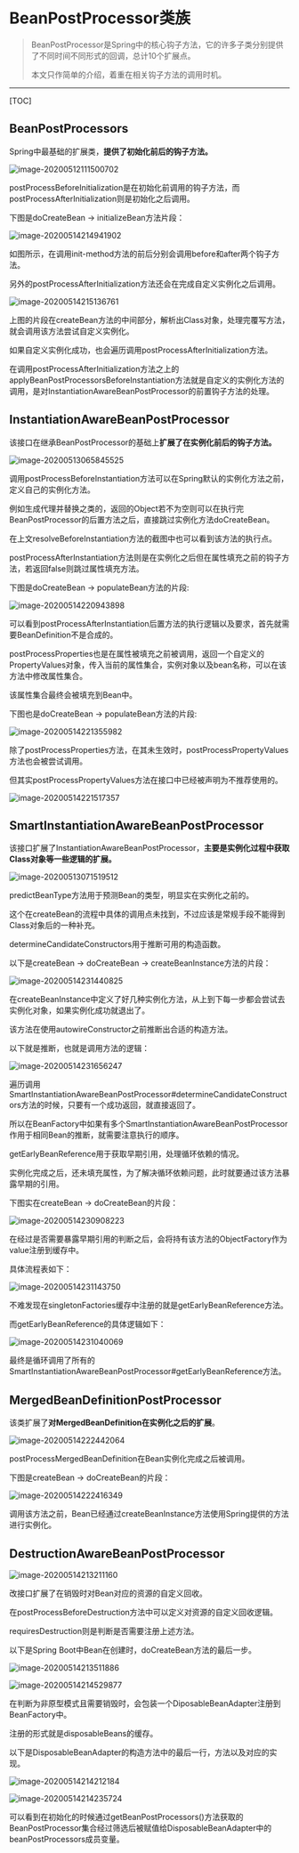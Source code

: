 # BeanPostProcessor类族

> BeanPostProcessor是Spring中的核心钩子方法，它的许多子类分别提供了不同时间不同形式的回调，总计10个扩展点。
>
> 本文只作简单的介绍，着重在相关钩子方法的调用时机。

<!-- more -->

---

[TOC]





## BeanPostProcessors

Spring中最基础的扩展类，**提供了初始化前后的钩子方法。**

 ![image-20200512111500702](../../../../pic/image-20200512111500702.png)

postProcessBeforeInitialization是在初始化前调用的钩子方法，而postProcessAfterInitialization则是初始化之后调用。

下图是doCreateBean -> initializeBean方法片段：

 ![image-20200514214941902](../../../../pic/image-20200514214941902.png)

如图所示，在调用init-method方法的前后分别会调用before和after两个钩子方法。

另外的postProcessAfterInitialization方法还会在完成自定义实例化之后调用。

 ![image-20200514215136761](../../../../pic/image-20200514215136761.png)

上图的片段在createBean方法的中间部分，解析出Class对象，处理完覆写方法，就会调用该方法尝试自定义实例化。

如果自定义实例化成功，也会遍历调用postProcessAfterInitialization方法。

在调用postProcessAfterInitialization方法之上的applyBeanPostProcessorsBeforeInstantiation方法就是自定义的实例化方法的调用，是对InstantiationAwareBeanPostProcessor的前置钩子方法的处理。





## InstantiationAwareBeanPostProcessor

该接口在继承BeanPostProcessor的基础上**扩展了在实例化前后的钩子方法。**

 ![image-20200513065845525](../../../../pic/image-20200513065845525.png)

调用postProcessBeforeInstantiation方法可以在Spring默认的实例化方法之前，定义自己的实例化方法。

例如生成代理并替换之类的，返回的Object若不为空则可以在执行完BeanPostProcessor的后置方法之后，直接跳过实例化方法doCreateBean。

在上文resolveBeforeInstantiation方法的截图中也可以看到该方法的执行点。

postProcessAfterInstantiation方法则是在实例化之后但在属性填充之前的钩子方法，若返回false则跳过属性填充方法。

下图是doCreateBean -> populateBean方法的片段:

 ![image-20200514220943898](../../../../pic/image-20200514220943898.png)

可以看到postProcessAfterInstantiation后置方法的执行逻辑以及要求，首先就需要BeanDefinition不是合成的。

postProcessProperties也是在属性被填充之前被调用，返回一个自定义的PropertyValues对象，传入当前的属性集合，实例对象以及bean名称，可以在该方法中修改属性集合。

该属性集合最终会被填充到Bean中。

下图也是doCreateBean -> populateBean方法的片段:

 ![image-20200514221355982](../../../../pic/image-20200514221355982.png)

除了postProcessProperties方法，在其未生效时，postProcessPropertyValues方法也会被尝试调用。

但其实postProcessPropertyValues方法在接口中已经被声明为不推荐使用的。

 ![image-20200514221517357](../../../../pic/image-20200514221517357.png)



## SmartInstantiationAwareBeanPostProcessor

该接口扩展了InstantiationAwareBeanPostProcessor，**主要是实例化过程中获取Class对象等一些逻辑的扩展。**

 ![image-20200513071519512](../../../../pic/image-20200513071519512.png)

predictBeanType方法用于预测Bean的类型，明显实在实例化之前的。

这个在createBean的流程中具体的调用点未找到，不过应该是常规手段不能得到Class对象后的一种补充。

determineCandidateConstructors用于推断可用的构造函数。

以下是createBean -> doCreateBean -> createBeanInstance方法的片段：

 ![image-20200514231440825](../../../../pic/image-20200514231440825.png)

在createBeanInstance中定义了好几种实例化方法，从上到下每一步都会尝试去实例化对象，如果实例化成功就退出了。

该方法在使用autowireConstructor之前推断出合适的构造方法。

以下就是推断，也就是调用方法的逻辑：

 ![image-20200514231656247](../../../../pic/image-20200514231656247.png)

遍历调用SmartInstantiationAwareBeanPostProcessor#determineCandidateConstructors方法的时候，只要有一个成功返回，就直接返回了。

所以在BeanFactory中如果有多个SmartInstantiationAwareBeanPostProcessor作用于相同Bean的推断，就需要注意执行的顺序。



getEarlyBeanReference用于获取早期引用，处理循环依赖的情况。

实例化完成之后，还未填充属性，为了解决循环依赖问题，此时就要通过该方法暴露早期的引用。

下图实在createBean -> doCreateBean的片段：

 ![image-20200514230908223](../../../../pic/image-20200514230908223.png)

在经过是否需要暴露早期引用的判断之后，会将持有该方法的ObjectFactory作为value注册到缓存中。

具体流程表如下：

 ![image-20200514231143750](../../../../pic/image-20200514231143750.png)

 不难发现在singletonFactories缓存中注册的就是getEarlyBeanReference方法。

而getEarlyBeanReference的具体逻辑如下：

 ![image-20200514231040069](../../../../pic/image-20200514231040069.png)

最终是循环调用了所有的SmartInstantiationAwareBeanPostProcessor#getEarlyBeanReference方法。



## MergedBeanDefinitionPostProcessor

该类扩展了**对MergedBeanDefinition在实例化之后的扩展**。

 ![image-20200514222442064](../../../../pic/image-20200514222442064.png)

postProcessMergedBeanDefinition在Bean实例化完成之后被调用。

下图是createBean -> doCreateBean的片段：

![image-20200514222416349](../../../../pic/image-20200514222416349.png) 

调用该方法之前，Bean已经通过createBeanInstance方法使用Spring提供的方法进行实例化。





## DestructionAwareBeanPostProcessor

 ![image-20200514213211160](../../../../pic/image-20200514213211160.png)

改接口扩展了在销毁时对Bean对应的资源的自定义回收。

在postProcessBeforeDestruction方法中可以定义对资源的自定义回收逻辑。

requiresDestruction则是判断是否需要注册上述方法。





以下是Spring Boot中Bean在创建时，doCreateBean方法的最后一步。

 ![image-20200514213511886](../../../../pic/image-20200514213511886.png)

 ![image-20200514214529877](../../../../pic/image-20200514214529877.png)

在判断为非原型模式且需要销毁时，会包装一个DiposableBeanAdapter注册到BeanFactory中。

注册的形式就是disposableBeans的缓存。



以下是DisposableBeanAdapter的构造方法中的最后一行，方法以及对应的实现。

 ![image-20200514214212184](../../../../pic/image-20200514214212184.png)

![image-20200514214235724](../../../../pic/image-20200514214235724.png)

可以看到在初始化的时候通过getBeanPostProcessors()方法获取的BeanPostProcessor集合经过筛选后被赋值给DisposableBeanAdapter中的beanPostProcessors成员变量。

